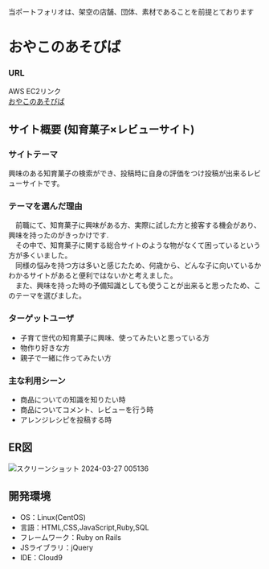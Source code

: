 当ポートフォリオは、架空の店舗、団体、素材であることを前提とております

# おやこのあそびば

### URL  
  AWS EC2リンク  
  [おやこのあそびば][linkref]

[linkref]: https://parental-square.com/

## サイト概要  (知育菓子×レビューサイト)

### サイトテーマ
 興味のある知育菓子の検索ができ、投稿時に自身の評価をつけ投稿が出来るレビューサイトです。

### テーマを選んだ理由
　前職にて、知育菓子に興味がある方、実際に試した方と接客する機会があり、興味を持ったのがきっかけです.  
　その中で、知育菓子に関する総合サイトのような物がなくて困っているという方が多くいました。  
　同様の悩みを持つ方は多いと感じたため、何歳から、どんな子に向いているかわかるサイトがあると便利ではないかと考えました。  
　また、興味を持った時の予備知識としても使うことが出来ると思ったため、このテーマを選びました。

### ターゲットユーザ
* 子育て世代の知育菓子に興味、使ってみたいと思っている方
* 物作り好きな方
* 親子で一緒に作ってみたい方

### 主な利用シーン
* 商品についての知識を知りたい時
* 商品についてコメント、レビューを行う時
* アレンジレシピを投稿する時

## ER図
![スクリーンショット 2024-03-27 005136](https://github.com/ferington/parentl_square/assets/155619800/04036104-0059-4fea-b71e-5cb2a569bbe6)

## 開発環境
- OS：Linux(CentOS)
- 言語：HTML,CSS,JavaScript,Ruby,SQL
- フレームワーク：Ruby on Rails
- JSライブラリ：jQuery
- IDE：Cloud9
